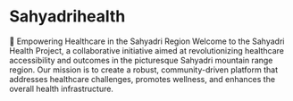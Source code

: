 # Sahyadrihealth
 🌿 Empowering Healthcare in the Sahyadri Region  Welcome to the Sahyadri Health Project, a collaborative initiative aimed at revolutionizing healthcare accessibility and outcomes in the picturesque Sahyadri mountain range region. Our mission is to create a robust, community-driven platform that addresses healthcare challenges, promotes wellness, and enhances the overall health infrastructure.
